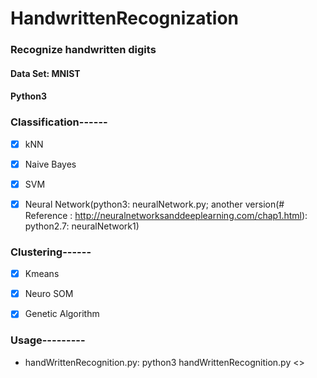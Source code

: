# HandwrittenRecognization
### Recognize handwritten digits
#### Data Set: MNIST
#### Python3
### Classification------
-[x] kNN

-[x] Naive Bayes

-[x] SVM	

-[x] Neural Network(python3: neuralNetwork.py; 
     another version(# Reference : http://neuralnetworksanddeeplearning.com/chap1.html): python2.7: neuralNetwork1)	

### Clustering------	
-[x] Kmeans	

-[x] Neuro SOM

-[x] Genetic Algorithm	

### Usage---------
- handWrittenRecognition.py: python3 handWrittenRecognition.py <<pixelsPerRow>>




